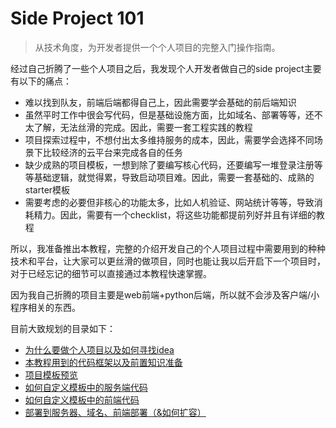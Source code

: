 # Side Project 101

> 从技术角度，为开发者提供一个个人项目的完整入门操作指南。

经过自己折腾了一些个人项目之后，我发现个人开发者做自己的side project主要有以下的痛点：

- 难以找到队友，前端后端都得自己上，因此需要学会基础的前后端知识
- 虽然平时工作中很会写代码，但是基础设施方面，比如域名、部署等等，还不太了解，无法丝滑的完成。因此，需要一套工程实践的教程
- 项目探索过程中，不想付出太多维持服务的成本，因此，需要学会选择不同场景下比较经济的云平台来完成各自的任务
- 缺少成熟的项目模板，一想到除了要编写核心代码，还要编写一堆登录注册等等基础逻辑，就觉得累，导致启动项目难。因此，需要一套基础的、成熟的starter模板
- 需要考虑的必要但非核心的功能太多，比如人机验证、网站统计等等，导致消耗精力。因此，需要有一个checklist，将这些功能都提前列好并且有详细的教程

所以，我准备推出本教程，完整的介绍开发自己的个人项目过程中需要用到的种种技术和平台，让大家可以更丝滑的做项目，同时也能让我以后开启下一个项目时，对于已经忘记的细节可以直接通过本教程快速掌握。

因为我自己折腾的项目主要是web前端+python后端，所以就不会涉及客户端/小程序相关的东西。

目前大致规划的目录如下：

* [为什么要做个人项目以及如何寻找idea](./1-why.md)
* [本教程用到的代码框架以及前置知识准备](./2-prerequisite.md)
* [项目模板预览](./3-template.md)
* [如何自定义模板中的服务端代码](./4-django-server.md)
* [如何自定义模板中的前端代码](./5-nextjs-frontend.md)
* [部署到服务器、域名、前端部署（&如何扩容）](./6-deploy.md)
